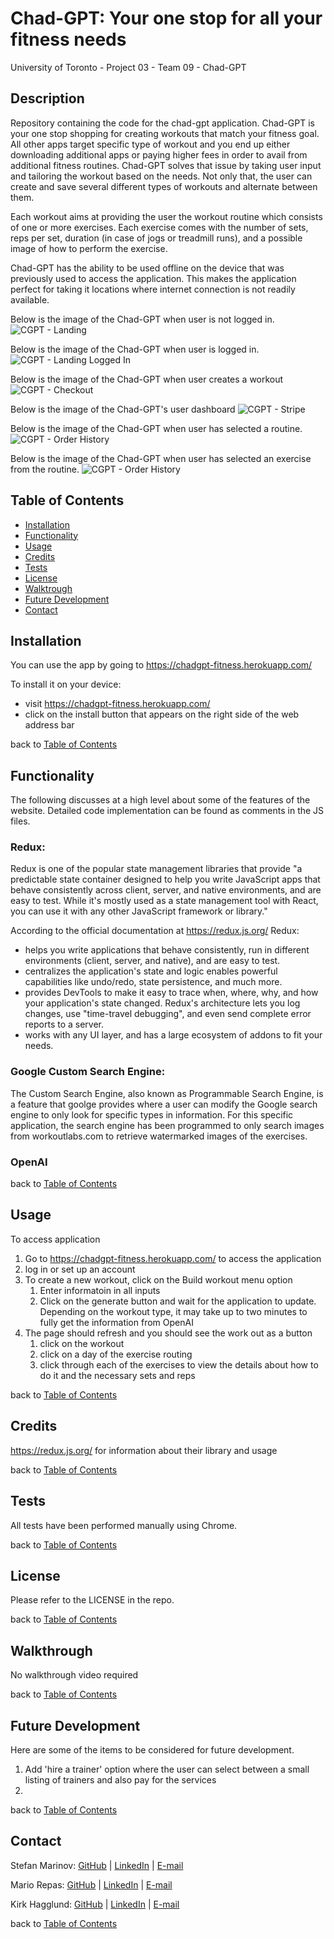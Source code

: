 # Chad-GPT: Your one stop for all your fitness needs
University of Toronto - Project 03 - Team 09 - Chad-GPT

## Description

Repository containing the code for the chad-gpt application. Chad-GPT is your one stop shopping for creating workouts that match your fitness goal. All other apps target specific type of workout and you end up either downloading additional apps or paying higher fees in order to avail from additional fitness routines. Chad-GPT solves that issue by taking user input and tailoring the workout based on the needs. Not only that, the user can create and save several different types of workouts and alternate between them.

Each workout aims at providing the user the workout routine which consists of one or more exercises. Each exercise comes with the number of sets, reps per set, duration (in case of jogs or treadmill runs), and a possible image of how to perform the exercise.

Chad-GPT has the ability to be used offline on the device that was previously used to access the application. This makes the application perfect for taking it locations where internet connection is not readily available. 

Below is the image of the Chad-GPT when user is not logged in.
![CGPT - Landing](./assets/images/CGPT-01-cart.png)

Below is the image of the Chad-GPT when user is logged in.
![CGPT - Landing Logged In](./assets/images/CGPT-02-cart-logged-in.png)

Below is the image of the Chad-GPT when user creates a workout
![CGPT - Checkout](./assets/images/CGPT-03-checkout.png)

Below is the image of the Chad-GPT's user dashboard
![CGPT - Stripe](./assets/images/CGPT-04-stripe.png)

Below is the image of the Chad-GPT when user has selected a routine.
![CGPT - Order History](./assets/images/CGPT-05-order-history.png)

Below is the image of the Chad-GPT when user has selected an exercise from the routine.
![CGPT - Order History](./assets/images/CGPT-05-order-history.png)



## Table of Contents

- [Installation](#installation)
- [Functionality](#functionality)
- [Usage](#usage)
- [Credits](#credits)
- [Tests](#tests)
- [License](#license)
- [Walktrough](#walkthrough)
- [Future Development](#future-development)
- [Contact](#contact)

## Installation

You can use the app by going to https://chadgpt-fitness.herokuapp.com/


To install it on your device: 
- visit https://chadgpt-fitness.herokuapp.com/
- click on the install button that appears on the right side of the web address bar

back to [Table of Contents](#table-of-contents)


## Functionality

The following discusses at a high level about some of the features of the website. Detailed code implementation can be found as comments in the JS files.


### Redux:

Redux is one of the popular state management libraries that provide "a predictable state container designed to help you write JavaScript apps that behave consistently across client, server, and native environments, and are easy to test. While it's mostly used as a state management tool with React, you can use it with any other JavaScript framework or library." 

According to the official documentation at https://redux.js.org/ Redux:
- helps you write applications that behave consistently, run in different environments (client, server, and native), and are easy to test.
- centralizes the application's state and logic enables powerful capabilities like undo/redo, state persistence, and much more.
- provides DevTools to make it easy to trace when, where, why, and how your application's state changed. Redux's architecture lets you log changes, use "time-travel debugging", and even send complete error reports to a server.
- works with any UI layer, and has a large ecosystem of addons to fit your needs. 


### Google Custom Search Engine:

The Custom Search Engine, also known as Programmable Search Engine, is a feature that goolge provides where a user can modify the Google search engine to only look for specific types in information. For this specific application, the search engine has been programmed to only search images from workoutlabs.com to retrieve watermarked images of the exercises.


### OpenAI



back to [Table of Contents](#table-of-contents)

## Usage

To access application
1. Go to https://chadgpt-fitness.herokuapp.com/ to access the application
2. log in or set up an account
3. To create a new workout, click on the Build workout menu option
    1. Enter informatoin in all inputs
    2. Click on the generate button and wait for the application to update. Depending on the workout type, it may take up to two minutes to fully get the information from OpenAI
4. The page should refresh and you should see the work out as a button
    1. click on the workout
    2. click on a day of the exercise routing
    3. click through each of the exercises to view the details about how to do it and the necessary sets and reps


back to [Table of Contents](#table-of-contents)


## Credits
https://redux.js.org/ for information about their library and usage

back to [Table of Contents](#table-of-contents)


## Tests

All tests have been performed manually using Chrome.

back to [Table of Contents](#table-of-contents)


## License

Please refer to the LICENSE in the repo.

back to [Table of Contents](#table-of-contents)


## Walkthrough

No walkthrough video required

back to [Table of Contents](#table-of-contents)


## Future Development

Here are some of the items to be considered for future development.
1. Add 'hire a trainer' option where the user can select between a small listing of trainers and also pay for the services
2. 


back to [Table of Contents](#table-of-contents)


## Contact
Stefan Marinov: [GitHub](https://github.com/ScorpionFiko) | [LinkedIn](https://www.linkedin.com/in/stefan-marinov-csm-020006267/) | [E-mail](mailto://stefan_marinov@rogers.com)

Mario Repas: [GitHub](https://github.com/Tegrty) | [LinkedIn](https://www.linkedin.com/in/mario-repas-46b85b25a/) | [E-mail](mailto://dev.repas@gmail.com)

Kirk Hagglund: [GitHub](https://github.com/KirkHagglund) | [LinkedIn](https://www.linkedin.com/in/kirk-hagglund-20b24726b/) | [E-mail](mailto://kirkhagglund@gmail.com)

back to [Table of Contents](#table-of-contents)